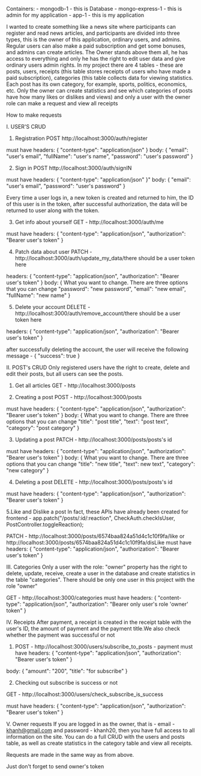 Containers:
    - mongodb-1 - this is Database
    - mongo-express-1 - this is admin for my application
    - app-1 - this is my application

I wanted to create something like a news site where participants can register and read news articles, and participants are divided into three types, this is the owner of this application, ordinary users, and admins. Regular users can also make a paid subscription and get some bonuses, and admins can create articles. The Owner stands above them all, he has access to everything and only he has the right to edit user data and give ordinary users admin rights.
In my project there are 4 tables - these are posts, users, receipts (this table stores receipts of users who have made a paid subscription), categories (this table collects data for viewing statistics. Each post has its own category, for example, sports, politics, economics, etc. Only the owner can create statistics and see which categories of posts have how many likes or dislikes and views) and only a user with the owner role can make a request and view all receipts


How to make requests

I. USER'S CRUD
    
1. Registration
POST http://localhost:3000/auth/register

must have
headers: {
    "content-type": "application/json"
}
body: {
    "email": "user's email",
    "fullName": "user's name",
    "password": "user's password"
}

2. Sign in
POST http://localhost:3000/auth/signIN

must have
headers: {
    "content-type": "application/json"
}"
body: {
    "email": "user's email",
    "password": "user's password"
}

Every time a user logs in, a new token is created and returned to him, the ID of this user is in the token, after successful authorization, the data will be returned to user along with the token.

3. Get info about yourself
GET - http://localhost:3000/auth/me

must have
headers: {
    "content-type": "application/json",
    "authorization": "Bearer user's token"
}

4. Patch data about user
PATCH - http://localhost:3000/auth/update_my_data/there should be a user token here

headers: {
    "content-type": "application/json",
    "authorization": "Bearer user's token"
}
body: {
    What you want to change. There are three options that you can change
    "password": "new password",
    "email": "new email",
    "fullName": "new name"
}

5. Delete your account
DELETE - http://localhost:3000/auth/remove_account/there should be a user token here

headers: {
    "content-type": "application/json",
    "authorization": "Bearer user's token"
}

after successfully deleting the account, the user will receive the following message - { "success": true }


II. POST's CRUD
Only registered users have the right to create, delete and edit their posts, but all users can see the posts.

1. Get all articles
GET - http://localhost:3000/posts

2. Creating a post
POST - http://localhost:3000/posts

must have
headers: {
    "content-type": "application/json",
    "authorization": "Bearer user's token"
}
body: {
    What you want to change. There are three options that you can change
	"title": "post title",
	"text": "post text",
	"category": "post category"
}

3. Updating a post
PATCH - http://localhost:3000/posts/posts's id

must have
headers: {
    "content-type": "application/json",
    "authorization": "Bearer user's token"
}
body: {
    What you want to change. There are three options that you can change
	"title": "new title",
	"text": new text",
	"category": "new category"
}

4. Deleting a post
DELETE - http://localhost:3000/posts/posts's id

must have
headers: {
    "content-type": "application/json",
    "authorization": "Bearer user's token"
}

5.Like and Dislike a post
In fact, these APIs have already been created for frontend - app.patch("/posts/:id/:reaction", CheckAuth.checkIsUser, PostController.toggleReaction);

PATCH - http://localhost:3000/posts/6574baa824a51d4c1c10f9fa/like or http://localhost:3000/posts/6574baa824a51d4c1c10f9fa/disLike
must have
headers: {
    "content-type": "application/json",
    "authorization": "Bearer user's token"
}

III. Categories
Only a user with the role: "owner" property has the right to delete, update, receive, create a user in the database and create statistics in the table "categories". There should be only one user in this project with the role "owner"

GET - http://localhost:3000/categories
must have
headers: {
    "content-type": "application/json",
    "authorization": "Bearer only user's role 'owner' token"
}

IV. Receipts
After payment, a receipt is created in the receipt table with the user's ID, the amount of payment and the payment title.We also check whether the payment was successful or not

1. POST - http://localhost:3000/users/subscribe_to_posts - payment 
must have 
headers: {
    "content-type": "application/json",
    "authorization": "Bearer user's token"
}

body: {
    "amount": "200",
	"title": "for subscribe"
}

2. Checking out subscribe is success or not

GET - http://localhost:3000/users/check_subscribe_is_success

must have 
headers: {
    "content-type": "application/json",
    "authorization": "Bearer user's token"
}


V. Owner requests
If you are logged in as the owner, that is - email - khanh@gmail.com and password - khanh20, then you have full access to all information on the site. You can do a full CRUD with the users and posts table, as well as create statistics in the category table and view all receipts.

Requests are made in the same way as from above.

Just don't forget to send owner's token
















